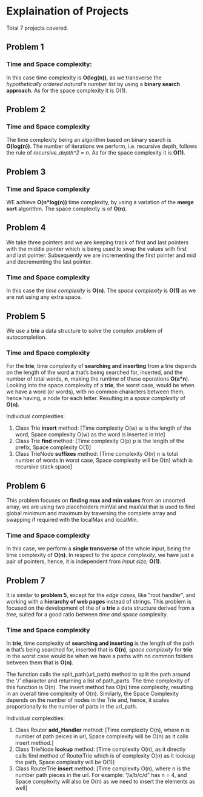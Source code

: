 # Explaination of Projects
Total 7 projects covered. 

## Problem 1

### Time and Space complexity:
In this case time complexity is __O(log(n))__, as we transverse the _hypothetically ordered natural's number list_ by 
using a __binary search approach__. As for the space complexity it is O(1).

## Problem 2

### Time and Space complexity
The time complexity being an algorithm based on binary search is __O(log(n))__.  The number of iterations we perform,
i.e. recursive depth, follows the rule of _recursive_depth^2 = n_. As for the space complexity it is __O(1)__.

## Problem 3

### Time and Space complexity 
WE achieve  __O(n*log(n))__ time complexity, by using a variation of the __merge sort__ algorithm. 
The space complexity is of __O(n)__.

## Problem 4
We take three pointers and we are keeping track of first and last pointers with the middle pointer which is being used to swap the values with first and last pointer.
Subsequently we are incrementing the first pointer and mid and decrementing the last pointer. 

### Time and Space complexity
In this case the _time complexity_ is __O(n)__. The _space complexity_ is  __O(1)__ as we are not using any extra space.

## Problem 5
We use a __trie__ a data structure to solve the complex problem of autocompletion.

### Time and Space complexity
For the __trie__, time complexity of **searching and inserting** from a trie depends on the length of the word **a** 
that’s being searched for, inserted, and the number of total words, **n**, making the runtime of these operations
 __O(a*n__). Looking into the space complexity of a __trie__, the worst case, would be when we have a word (or words),
 with no common characters between them, hence having, a node for each letter. Resulting in a _space complexity_ of 
 __O(n)__.

Individual complexities:
1. Class Trie __insert__ method: [Time complexity O(w) w is the length of the word, Space complexity O(w) as the word is inserted in trie]
2. Class Trie __find__ method: [Time complexity O(p) p is the length of the prefix, Space complexity O(1)]
3. Class TrieNode __suffixes__ method: [Time complexity O(n) n is total number of words in worst case, Space complexity will be O(n) which is recursive stack space]

## Problem 6

This problem focuses on __finding max and min values__ from an unsorted array, we are using two placeholders minVal and maxVal that is used to find global minimum 
and maximum by traversing the complete array and swapping if required with the localMax and localMin. 

### Time and Space complexity
In this case, we perform a __single transverse__ of the whole input, being the time complexity of __O(n)__. In respect 
to the _space complexity_, we have just a pair of pointers, hence, it is independent from _input size_; __O(1)__.


## Problem 7 
It is similar to __problem 5__, except for the _edge cases_, like "root handler", and working with a __hierarchy of 
web pages__ instead of strings. This problem is focused on the development of the of a __trie__ a data structure 
derived from a _tree_, suited for a good ratio between _time and space_ complexity.

### Time and Space complexity
In __trie__, time complexity of **searching and inserting** is the length of the path **n**
that’s being searched for, inserted that is __O(n)__, _space complexity_ for __trie__ in the worst case would be when we have a paths with no common folders between them that is __O(n)__. 

The function calls the split_path(url_path) method to split the path around the '/' character and returning a list of path_parts. The time complexity of this function is O(n). The insert method has O(n) time complexity, resulting in an overall time complexity of O(n). Similarly, the Space Complexity depends on the number of nodes in the Trie and, hence, it scales proportionally to the number of parts in the url_path.

Individual complexities:
1. Class Router __add_Handler__ method: [Time complexity O(n), where n is number of path peices in url, Space complexity will be O(n) as it calls insert method.]
2. Class TrieNode __lookup__ method: [Time complexity O(n), as it directly calls find method of RouterTrie which is of complexity O(n) as it looksup the path, Space complexity will be O(1)]
4. Class RouterTrie __insert__ method: [Time complexity O(n), where n is the number path pieces in the url. For example: “/a/b/c/d” has n = 4, and Space complexity will also be O(n) as we need to insert the elements as well]
